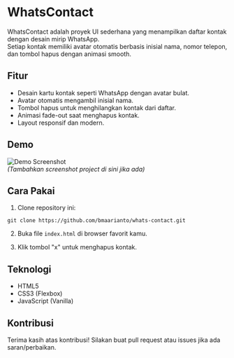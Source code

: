 # WhatsContact

WhatsContact adalah proyek UI sederhana yang menampilkan daftar kontak dengan desain mirip WhatsApp.  
Setiap kontak memiliki avatar otomatis berbasis inisial nama, nomor telepon, dan tombol hapus dengan animasi smooth.

## Fitur

- Desain kartu kontak seperti WhatsApp dengan avatar bulat.
- Avatar otomatis mengambil inisial nama.
- Tombol hapus untuk menghilangkan kontak dari daftar.
- Animasi fade-out saat menghapus kontak.
- Layout responsif dan modern.

## Demo

![Demo Screenshot](./screenshot.png)  
_(Tambahkan screenshot project di sini jika ada)_

## Cara Pakai

1. Clone repository ini:

```
git clone https://github.com/bmaarianto/whats-contact.git
```

2. Buka file `index.html` di browser favorit kamu.

3. Klik tombol "x" untuk menghapus kontak.

## Teknologi

- HTML5
- CSS3 (Flexbox)
- JavaScript (Vanilla)

## Kontribusi

Terima kasih atas kontribusi! Silakan buat pull request atau issues jika ada saran/perbaikan.

